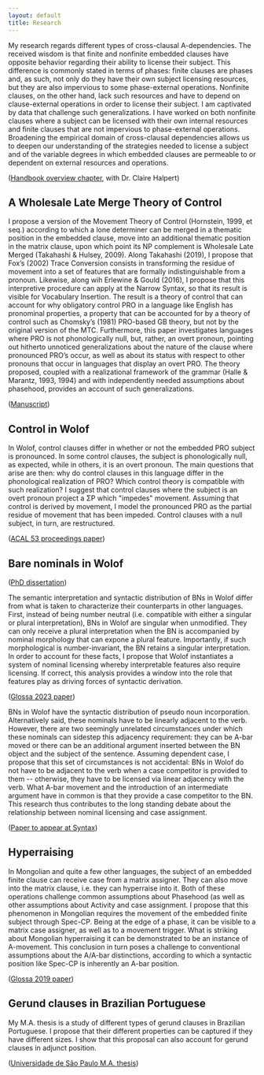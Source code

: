 ```yaml
---
layout: default
title: Research
---
```


My research regards different types of cross-clausal A-dependencies. The received wisdom is that finite and nonfinite embedded clauses have opposite behavior regarding their ability to license their subject. This difference is commonly stated in terms of phases: finite clauses are phases and, as such, not only do they have their own subject licensing resources, but they are also impervious to some phase-external operations. Nonfinite clauses, on the other hand, lack such resources and have to depend on clause-external operations in order to license their subject. I am captivated by data that challenge such generalizations. I have worked on both nonfinite clauses where a subject can be licensed with their own internal resources and finite clauses that are not impervious to phase-external operations. Broadening the empirical domain of cross-clausal dependencies allows us to deepen our understanding of the strategies needed to license a subject and of the variable degrees in which embedded clauses are permeable to or dependent on external resources and operations.

([Handbook overview chapter](https://lingbuzz.net/lingbuzz/007303), with Dr. Claire Halpert)

## A Wholesale Late Merge Theory of Control

I propose a version of the Movement Theory of Control (Hornstein, 1999, et seq.) according to which a lone determiner can be merged in a thematic position in the embedded clause, move into an additional thematic position in the matrix clause, upon which point its NP complement is Wholesale Late Merged (Takahashi & Hulsey, 2009). Along Takahashi (2019), I propose that Fox’s (2002) Trace Conversion consists in transforming the residue of movement into a set of features that are formally indistinguishable from a pronoun. Likewise, along wih Erlewine & Gould (2016), I propose that this interpretive procedure can apply at the Narrow Syntax, so that its result is visible for Vocabulary Insertion. The result is a theory of control that can account for why obligatory control PRO in a language like English has pronominal properties, a property that can be accounted for by a theory of control such as Chomsky’s (1981) PRO-based GB theory, but not by the original version of the MTC. Furthermore, this paper investigates languages where PRO is not phonologically null, but, rather, an overt pronoun, pointing out hitherto unnoticed generalizations about the nature of the clause where pronounced PRO’s occur, as well as about its status with respect to other pronouns that occur in languages that display an overt PRO. The theory proposed, coupled with a realizational framework of the grammar (Halle & Marantz, 1993, 1994) and with independently needed assumptions about phasehood, provides an account of such generalizations.

([Manuscript](https://lingbuzz.net/lingbuzz/007513))

## Control in Wolof

In Wolof, control clauses differ in whether or not the embedded PRO subject is pronounced. In some control clauses, the subject is phonologically null, as expected, while in others, it is an overt pronoun. The main questions that arise are then: why do control clauses in this language differ in the phonological realization of PRO? Which control theory is compatible with such realization? I suggest that control clauses where the subject is an overt pronoun project a ΣP which "impedes" movement. Assuming that control is derived by movement, I model the pronounced PRO as the partial residue of movement that has been impeded. Control clauses with a null subject, in turn, are restructured.

([ACAL 53 proceedings paper](https://ling.auf.net/lingbuzz/007129))

## Bare nominals in Wolof

([PhD dissertation](https://dspace.mit.edu/handle/1721.1/139864))

The semantic interpretation and syntactic distribution of BNs in Wolof differ from what is taken to characterize their counterparts in other languages. First, instead of being number neutral (i.e. compatible with either a singular or plural interpretation), BNs in Wolof are singular when unmodified. They can only receive a plural interpretation when the BN is accompanied by nominal morphology that can expone a plural feature. Importantly, if such morphological is number-invariant, the BN retains a singular interpretation. In order to account for these facts, I propose that Wolof instantiates a system of nominal licensing whereby interpretable features also require licensing. If correct, this analysis provides a window into the role that features play as driving forces of syntactic derivation. 

([Glossa 2023 paper](https://doi.org/10.16995/glossa.8581))

BNs in Wolof have the syntactic distribution of pseudo noun incorporation. Alternatively said, these nominals have to be linearly adjacent to the verb. However, there are two seemingly unrelated circumstances under which these nominals can sidestep this adjacency requirement: they can be A-bar moved or there can be an additional argument inserted between the BN object and the subject of the sentence. Assuming dependent case, I propose that this set of circumstances is not accidental: BNs in Wolof do not have to be adjacent to the verb when a case competitor is provided to them -- otherwise, they have to be licensed via linear adjacency with the verb. What A-bar movement and the introduction of an intermediate argument have in common is that they provide a case competitor to the BN. This research thus contributes to the long standing debate about the relationship between nominal licensing and case assignment.

([Paper to appear at Syntax](https://ling.auf.net/lingbuzz/005314))

## Hyperraising

In Mongolian and quite a few other languages, the subject of an embedded finite clause can receive case from a matrix assigner. They can also move into the matrix clause, i.e. they can hyperraise into it. Both of these operations challenge common assumptions about Phasehood (as well as other assumptions about Activity and case assignment. I propose that this phenomenon in Mongolian requires the movement of the embedded finite subject through Spec-CP. Being at the edge of a phase, it can be visible to a matrix case assigner, as well as to a movement trigger. What is striking about Mongolian hyperraising it can be demonstrated to be an instance of A-movement. This conclusion in turn poses a challenge to conventional assumptions about the A/A-bar distinctions, according to which a syntactic position like Spec-CP is inherently an A-bar position.

([Glossa 2019 paper](https://doi.org/10.5334/gjgl.667))

## Gerund clauses in Brazilian Portuguese

My M.A. thesis is a study of different types of gerund clauses in Brazilian Portuguese. I propose that their different properties can be captured if they have different sizes. I show that this proposal can also account for gerund clauses in adjunct position.

([Universidade de São Paulo M.A. thesis](https://ling.auf.net/lingbuzz/002715))
